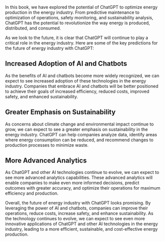 
In this book, we have explored the potential of ChatGPT to optimize energy production in the energy industry. From predictive maintenance to optimization of operations, safety monitoring, and sustainability analysis, ChatGPT has the potential to revolutionize the way energy is produced, distributed, and consumed.

As we look to the future, it is clear that ChatGPT will continue to play a critical role in the energy industry. Here are some of the key predictions for the future of energy industry with ChatGPT:

Increased Adoption of AI and Chatbots
-------------------------------------

As the benefits of AI and chatbots become more widely recognized, we can expect to see increased adoption of these technologies in the energy industry. Companies that embrace AI and chatbots will be better positioned to achieve their goals of increased efficiency, reduced costs, improved safety, and enhanced sustainability.

Greater Emphasis on Sustainability
----------------------------------

As concerns about climate change and environmental impact continue to grow, we can expect to see a greater emphasis on sustainability in the energy industry. ChatGPT can help companies analyze data, identify areas where energy consumption can be reduced, and recommend changes to production processes to minimize waste.

More Advanced Analytics
-----------------------

As ChatGPT and other AI technologies continue to evolve, we can expect to see more advanced analytics capabilities. These advanced analytics will enable companies to make even more informed decisions, predict outcomes with greater accuracy, and optimize their operations for maximum efficiency and production.

Overall, the future of energy industry with ChatGPT looks promising. By leveraging the power of AI and chatbots, companies can improve their operations, reduce costs, increase safety, and enhance sustainability. As the technology continues to evolve, we can expect to see even more innovative applications of ChatGPT and other AI technologies in the energy industry, leading to a more efficient, sustainable, and cost-effective energy production.
